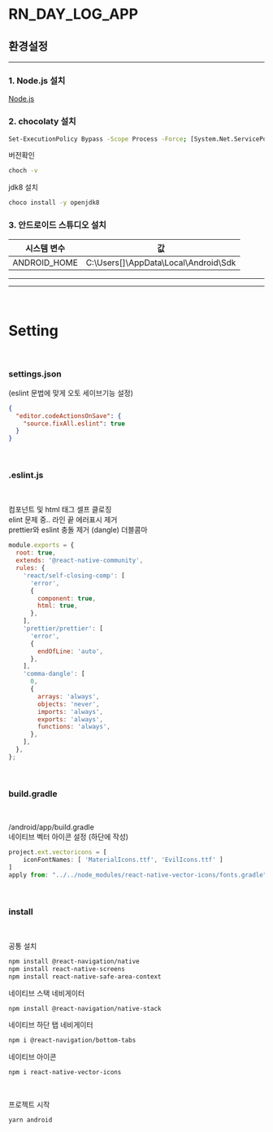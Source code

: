 # RN_DAY_LOG_APP

## 환경설정
---
### 1. Node.js 설치 <br/>
[Node.js](https://nodejs.org/ko/)

### 2. chocolaty 설치
```bash
Set-ExecutionPolicy Bypass -Scope Process -Force; [System.Net.ServicePointManager]::SecurityProtocol = [System.Net.ServicePointManager]::SecurityProtocol -bor 3072; iex ((New-Object System.Net.WebClient).DownloadString('https://chocolatey.org/install.ps1'))
```
버전확인
```bash
choch -v
```

jdk8 설치
```bash
choco install -y openjdk8
```


### 3. 안드로이드 스튜디오 설치

|시스템 변수 | 값 |
|---|---|
|ANDROID_HOME	| C:\Users\[]\AppData\Local\Android\Sdk|


---
---
<br>

# Setting

<br/>

### settings.json
(eslint 문법에 맞게 오토 세이브기능 설정)
```json
{
  "editor.codeActionsOnSave": {
    "source.fixAll.eslint": true
  }
}
```
<br/>

### .eslint.js

<br/>

컴포넌트 및 html 태그 셀프 클로징 <br/>
elint 문제 중.. 라인 끝 에러표시 제거 <br/>
prettier와 eslint 충돌 제거 (dangle) 더블콤마 <br/>


```js
module.exports = {
  root: true,
  extends: '@react-native-community',
  rules: {
    'react/self-closing-comp': [
      'error',
      {
        component: true,
        html: true,
      },
    ],
    'prettier/prettier': [
      'error',
      {
        endOfLine: 'auto',
      },
    ],
    'comma-dangle': [
      0,
      {
        arrays: 'always',
        objects: 'never',
        imports: 'always',
        exports: 'always',
        functions: 'always',
      },
    ],
  },
};

```
<br/>

### build.gradle

<br/>

/android/app/build.gradle
<br/> 네이티브 벡터 아이콘 설정 (하단에 작성)

```js
project.ext.vectoricons = [
    iconFontNames: [ 'MaterialIcons.ttf', 'EvilIcons.ttf' ]
]
apply from: "../../node_modules/react-native-vector-icons/fonts.gradle"
```
<br/>

### install

<br/>

공통 설치

```bash
npm install @react-navigation/native
npm install react-native-screens
npm install react-native-safe-area-context
```

네이티브 스택 네비게이터

```bash
npm install @react-navigation/native-stack
```

네이티브 하단 탭 네비게이터

```bash
npm i @react-navigation/bottom-tabs
```

네이티브 아이콘

```bash
npm i react-native-vector-icons
```

<br>

프로젝트 시작

```bash
yarn android
```
